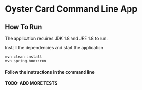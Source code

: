 # Oyster Card Command Line App

## How To Run

The application requires JDK 1.8 and JRE 1.8 to run.

Install the dependencies and start the application

```sh
mvn clean install
mvn spring-boot:run
```

#### Follow the instructions in the command line

#### TODO: ADD MORE TESTS